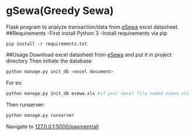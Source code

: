 # gSewa(Greedy Sewa)
Flask program to analyze transaction/data from [eSewa](http://www.esewa.com.np) excel datasheet. 
##Requirements
-First install Python 3 
-Install requirements via pip
```
pip install -r requirements.txt
``` 

##Usage
Download excel datasheet from [eSewa](http://www.esewa.com.np) and put it in project directory
Then initiate the database
```python
python manage.py init_db <excel document>
```

For ex:
```python
python manage.py init_db esewa.xls #if your excel file named esewa.xls 
```

Then runserver:

```python 
python manage.py runserver
```

Navigate to [127.0.0.1:5000/payment/all](http://127.0.0.1:5000/payment/all)